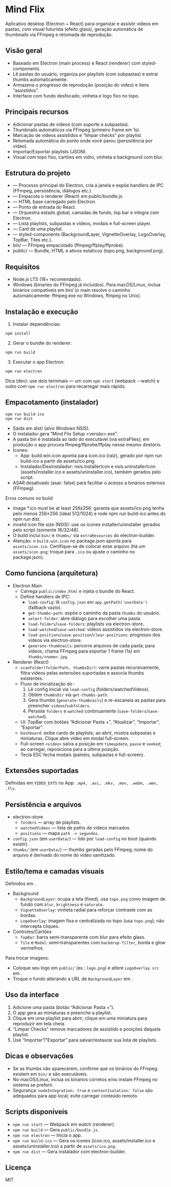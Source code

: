 # Mind Flix

Aplicativo desktop (Electron + React) para organizar e assistir vídeos em pastas, com visual futurista (efeito glass), geração automática de thumbnails via FFmpeg e retomada de reprodução.

## Visão geral
- Baseado em Electron (main process) e React (renderer) com styled-components.
- Lê pastas do usuário, organiza por playlists (com subpastas) e extrai thumbs automaticamente.
- Armazena o progresso de reprodução (posição do vídeo) e itens “assistidos”.
- Interface com fundo desfocado, vinheta e logo fixo no topo.

## Principais recursos
- Adicionar pastas de vídeos (com suporte a subpastas).
- Thumbnails automáticos via FFmpeg (primeiro frame em 1s).
- Marcação de vídeos assistidos e “limpar checks” por playlist.
- Retomada automática do ponto onde você parou (persistência por vídeo).
- Importar/Exportar playlists (JSON).
- Visual com topo fixo, cartões em vidro, vinheta e background com blur.

## Estrutura do projeto
- <mcfile name="main.js" path="c:\Users\JOEL-PREVENDAS\OneDrive - MOBITECH TECNOLOGIA LTDA\Área de Trabalho\Nova pasta\video_dashboard\main.js"></mcfile> — Processo principal do Electron, cria a janela e expõe handlers de IPC (FFmpeg, persistência, diálogos etc.).
- <mcfile name="webpack.config.js" path="c:\Users\JOEL-PREVENDAS\OneDrive - MOBITECH TECNOLOGIA LTDA\Área de Trabalho\Nova pasta\video_dashboard\webpack.config.js"></mcfile> — Empacota o renderer (React) em public/bundle.js.
- <mcfile name="public/index.html" path="c:\Users\JOEL-PREVENDAS\OneDrive - MOBITECH TECNOLOGIA LTDA\Área de Trabalho\Nova pasta\video_dashboard\public\index.html"></mcfile> — HTML base carregado pelo Electron.
- <mcfile name="src/index.jsx" path="c:\Users\JOEL-PREVENDAS\OneDrive - MOBITECH TECNOLOGIA LTDA\Área de Trabalho\Nova pasta\video_dashboard\src\index.jsx"></mcfile> — Ponto de entrada do React.
- <mcfile name="src/App.jsx" path="c:\Users\JOEL-PREVENDAS\OneDrive - MOBITECH TECNOLOGIA LTDA\Área de Trabalho\Nova pasta\video_dashboard\src\App.jsx"></mcfile> — Orquestra estado global, camadas de fundo, top bar e integra com Electron.
- <mcfile name="src/Dashboard.jsx" path="c:\Users\JOEL-PREVENDAS\OneDrive - MOBITECH TECNOLOGIA LTDA\Área de Trabalho\Nova pasta\video_dashboard\src\Dashboard.jsx"></mcfile> — Lista playlists, subpastas e vídeos, modais e full-screen player.
- <mcfile name="src/FolderTile.jsx" path="c:\Users\JOEL-PREVENDAS\OneDrive - MOBITECH TECNOLOGIA LTDA\Área de Trabalho\Nova pasta\video_dashboard\src\FolderTile.jsx"></mcfile> — Card de uma playlist.
- <mcfile name="src/styles.js" path="c:\Users\JOEL-PREVENDAS\OneDrive - MOBITECH TECNOLOGIA LTDA\Área de Trabalho\Nova pasta\video_dashboard\src\styles.js"></mcfile> — styled-components (BackgroundLayer, VignetteOverlay, LogoOverlay, TopBar, Tiles etc.).
- bin/ — FFmpeg empacotado (ffmpeg/ffplay/ffprobe). 
- public/ — Bundle, HTML e ativos estáticos (topo.png, background.png).

## Requisitos
- Node.js LTS (18+ recomendado).
- Windows (binaries do FFmpeg já incluídos). Para macOS/Linux, inclua binários compatíveis em bin/ (o main resolve o caminho automaticamente: ffmpeg.exe no Windows, ffmpeg no Unix).

## Instalação e execução
1) Instalar dependências:
```
npm install
```
2) Gerar o bundle do renderer:
```
npm run build
```
3) Executar o app Electron:
```
npm run electron
```
Dica (dev): use dois terminais — um com `npm start` (webpack --watch) e outro com `npm run electron` para recarregar mais rápido.

## Empacotamento (instalador)
```
npm run build-ico
npm run dist
```
- Saída em dist/ (alvo Windows NSIS). 
- O instalador gera “Mind Flix Setup <versão>.exe”.
- A pasta bin é instalada ao lado do executável (via extraFiles); em produção o app procura ffmpeg/ffprobe/ffplay nesse mesmo diretório.
- Ícones:
  - App: build.win.icon aponta para icon.ico (raiz), gerado por npm run build-ico a partir de assets/ico.png.
  - Instalador/Desinstalador: nsis.installerIcon e nsis.uninstallerIcon (assets/installer.ico e assets/uninstaller.ico), também gerados pelo script.
- ASAR desativado (asar: false) para facilitar o acesso a binários externos (FFmpeg).

Erros comuns no build
- image *.ico must be at least 256x256: garanta que assets/ico.png tenha pelo menos 256×256 (ideal 512/1024) e rode npm run build-ico antes do npm run dist.
- invalid icon file size (NSIS): use os ícones installer/uninstaller gerados pelo script (somente 16/32/48).
- O build inclui `bin/` e `thumbs/` via `extraResources` do electron-builder.
- Atenção: o `build.win.icon` no package.json aponta para `assets/icon.ico`. Certifique-se de colocar esse arquivo (há um `assets/icon.png`; troque para `.ico` ou ajuste o caminho no package.json).

## Como funciona (arquitetura)
- Electron Main
  - Carrega `public/index.html` e injeta o bundle do React.
  - Define handlers de IPC:
    - `load-config`: lê `config.json` em `app.getPath('userData')` (fallback vazio).
    - `get-thumbs-path`: expõe o caminho da pasta `thumbs` do usuário.
    - `select-folder`: abre diálogo para escolher uma pasta.
    - `load-folders`/`save-folders`: playlists via electron-store.
    - `load-watched`/`save-watched`: vídeos assistidos via electron-store.
    - `load-positions`/`save-position`/`clear-positions`: progresso dos vídeos via electron-store.
    - `generate-thumbnails`: percorre arquivos de cada pasta; para vídeos, chama FFmpeg para exportar 1 frame (1s) em `thumbs/<nome>.jpg`.
- Renderer (React)
  - `scanFolder(folderPath, thumbsDir)`: varre pastas recursivamente, filtra vídeos pelas extensões suportadas e associa thumbs existentes.
  - Fluxo de inicialização do <mcfile name="src/App.jsx" path="c:\Users\JOEL-PREVENDAS\OneDrive - MOBITECH TECNOLOGIA LTDA\Área de Trabalho\Nova pasta\video_dashboard\src\App.jsx"></mcfile>:
    1. Lê config inicial via `load-config` (folders/watchedVideos).
    2. Obtém `thumbsDir` via `get-thumbs-path`.
    3. Gera thumbs (`generate-thumbnails`) e re-escaneia as pastas para preencher `videos`/`subfolders`.
    4. Persiste `folders` e `watched` continuamente (`save-folders`/`save-watched`).
  - UI: TopBar com botões “Adicionar Pasta +”, “Atualizar”, “Importar”, “Exportar”.
  - `Dashboard`: exibe cards de playlists; ao abrir, mostra subpastas e miniaturas. Clique abre vídeo em modal full-screen.
  - Full-screen `<video>` salva a posição em `timeupdate`, `pause` e `seeked`; ao carregar, reposiciona para a última posição.
  - Tecla ESC fecha modais (painéis, subpastas e full-screen).

## Extensões suportadas
Definidas em `VIDEO_EXTS` no App: `.mp4, .avi, .mkv, .mov, .webm, .wmv, .flv`.

## Persistência e arquivos
- electron-store
  - `folders` — array de playlists.
  - `watchedVideos` — lista de paths de vídeos marcados.
  - `positions` — mapa `path -> segundos`.
- `config.json` (em `userData/`) — lido por `load-config` no boot (quando existir).
- `thumbs/` (em `userData/`) — thumbs geradas pelo FFmpeg; nome do arquivo é derivado do nome do vídeo sanitizado.

## Estilo/tema e camadas visuais
Definidos em <mcfile name="src/styles.js" path="c:\Users\JOEL-PREVENDAS\OneDrive - MOBITECH TECNOLOGIA LTDA\Área de Trabalho\Nova pasta\video_dashboard\src\styles.js"></mcfile>.
- Background
  - `BackgroundLayer`: ocupa a tela (fixed), usa `topo.png` como imagem de fundo com `blur`, `brightness` e `saturate`.
  - `VignetteOverlay`: vinheta radial para reforçar contraste com as bordas.
  - `LogoOverlay`: imagem fixa e centralizada no topo (usa `topo.png`); não intercepta cliques.
- Controles/Cartões
  - `TopBar`: barra semi-transparente com blur para efeito glass.
  - `Tile` e `Modal`: semi‑transparentes com `backdrop-filter`, borda e glow vermelhos.

Para trocar imagens:
- Coloque seu logo em `public/` (ex.: `logo.png`) e altere `LogoOverlay src` em <mcfile name="src/App.jsx" path="c:\Users\JOEL-PREVENDAS\OneDrive - MOBITECH TECNOLOGIA LTDA\Área de Trabalho\Nova pasta\video_dashboard\src\App.jsx"></mcfile>.
- Troque o fundo alterando a URL de `BackgroundLayer` em <mcfile name="src/styles.js" path="c:\Users\JOEL-PREVENDAS\OneDrive - MOBITECH TECNOLOGIA LTDA\Área de Trabalho\Nova pasta\video_dashboard\src\styles.js"></mcfile>.

## Uso da interface
1. Adicione uma pasta (botão “Adicionar Pasta +”).
2. O app gera as miniaturas e preenche a playlist.
3. Clique em uma playlist para abrir; clique em uma miniatura para reproduzir em tela cheia.
4. “Limpar Checks” remove marcadores de assistido e posições daquela playlist.
5. Use “Importar”/“Exportar” para salvar/restaurar sua lista de playlists.

## Dicas e observações
- Se as thumbs não aparecerem, confirme que os binários do FFmpeg existem em `bin/` e são executáveis.
- No macOS/Linux, inclua os binários corretos e/ou instale FFmpeg no sistema se preferir.
- Segurança: `nodeIntegration: true` e `contextIsolation: false` são adequados para app local; evite carregar conteúdo remoto.

## Scripts disponíveis
- `npm run start` — Webpack em watch (renderer).
- `npm run build` — Gera `public/bundle.js`.
- `npm run electron` — Inicia o app.
- `npm run build-ico` — Gera os ícones (icon.ico, assets/installer.ico e assets/uninstaller.ico) a partir de `assets/ico.png`.
- `npm run dist` — Gera instalador com electron-builder.

## Licença
MIT.